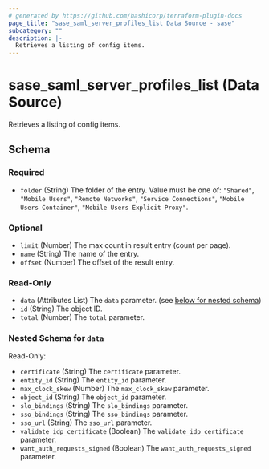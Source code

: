 ```yaml
---
# generated by https://github.com/hashicorp/terraform-plugin-docs
page_title: "sase_saml_server_profiles_list Data Source - sase"
subcategory: ""
description: |-
  Retrieves a listing of config items.
---
```


# sase_saml_server_profiles_list (Data Source)

Retrieves a listing of config items.



<!-- schema generated by tfplugindocs -->
## Schema

### Required

- `folder` (String) The folder of the entry. Value must be one of: `"Shared"`, `"Mobile Users"`, `"Remote Networks"`, `"Service Connections"`, `"Mobile Users Container"`, `"Mobile Users Explicit Proxy"`.

### Optional

- `limit` (Number) The max count in result entry (count per page).
- `name` (String) The name of the entry.
- `offset` (Number) The offset of the result entry.

### Read-Only

- `data` (Attributes List) The `data` parameter. (see [below for nested schema](#nestedatt--data))
- `id` (String) The object ID.
- `total` (Number) The `total` parameter.

<a id="nestedatt--data"></a>
### Nested Schema for `data`

Read-Only:

- `certificate` (String) The `certificate` parameter.
- `entity_id` (String) The `entity_id` parameter.
- `max_clock_skew` (Number) The `max_clock_skew` parameter.
- `object_id` (String) The `object_id` parameter.
- `slo_bindings` (String) The `slo_bindings` parameter.
- `sso_bindings` (String) The `sso_bindings` parameter.
- `sso_url` (String) The `sso_url` parameter.
- `validate_idp_certificate` (Boolean) The `validate_idp_certificate` parameter.
- `want_auth_requests_signed` (Boolean) The `want_auth_requests_signed` parameter.


